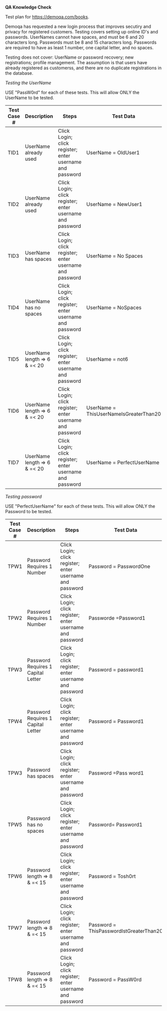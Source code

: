 **QA Knowledge Check**

Test plan for https://demoqa.com/books.

Demoqa has requested a new login process that improves secutiry and privacy for registered customers.  Testing covers setting up online ID's and passwords.
UserNames cannot have spaces, and must be 6 and 20 characters long.
Passwords must be 8 and 15 characters long.  Passwords are required to have as least 1 number, one capital letter, and no spaces.

Testing does not cover:  UserName or password recovery;  new registrations; profile management.  The assumption is that users have already registered as customerss, and there are no duplicate registrations in the database.

*Testing the UserName*

USE "PassW0rd" for each of these tests. This will allow ONLY the UserName to be tested.

|Test Case # | Description | Steps | Test Data | Expected Result | Actual Result | Pass/Fail |
|------|--------------------------------------|-----------------------------------------------|----------------------|-----------------------|-------------------------|--------|
|TID1|UserName already used | Click Login; click register; enter username and password | UserName = OldUser1 | UserName Declined | UserName Declined | Fail |
|TID2|UserName already used | Click Login; click register; enter username and password | UserName = NewUser1 | UserName Accepted | UserName Accepteed | Pass |
|TID3|UserName has spaces | Click Login; click register; enter username and password | UserName = No Spaces | UserName Declined | UserName Declined | Fail |
|TID4|UserName has no spaces | Click Login; click register; enter username and password | UserName = NoSpaces | UserName Accepted | UserName Accepted | Pass |
|TID5|UserName length => 6 & =< 20| Click Login; click register; enter username and password | UserName = not6 | UserName Declined | UserName Declined | Fail |
|TID6|UserName length => 6 & =< 20| Click Login; click register; enter username and password | UserName = ThisUserNameIsGreaterThan20 | UserName Declined | UserName Declined | Fail |
|TID7|UserName length => 6 & =< 20| Click Login; click register; enter username and password | UserName = PerfectUserName | UserName Accepted | UserNameAccepted | Pass |

*Testing password*

USE "PerfectUserName" for each of these tests. This will allow ONLY the Password to be tested.

|Test Case # | Description | Steps | Test Data | Expected Result | Actual Result | Pass/Fail |
|------|--------------------------------------|-----------------------------------------------|----------------------|-----------------------|-------------------------|--------|
|TPW1|Password Requires 1 Number |Click Login; click register; enter username and password | Password = PasswordOne |Password Declined | Password Declined | Fail |
|TPW2|Password Requires 1 Number | Click Login; click register; enter username and password | Passworde =Password1 | Password Accepted | Password Accepteed | Pass |
|TPW3|Password Requires 1 Capital Letter |Click Login; click register; enter username and password | Password = password1 |Password Declined | Password Declined | Fail |
|TPW4|Password Requires 1 Capital Letter | Click Login; click register; enter username and password | Password = Password1 | Password Accepted | Password Accepteed | Pass |
|TPW3|Password has spaces |Click Login; click register; enter username and password | Password =Pass word1 | Password Declined | Password Declined | Fail |
|TPW5|Password has no spaces |Click Login; click register; enter username and password |Password= Password1 | Password Accepted | Password Accepted | Pass |
|TPW6|Password length => 8 & =< 15| Click Login; click register; enter username and password | Password = Tosh0rt | Password Declined | Password Declined | Fail |
|TPW7|Password length => 8 & =< 15| Click Login; click register; enter username and password | Password = ThisPasswordIstGreaterThan20 |Passworde Declined | Password Declined | Fail |
|TPW8|Password length => 8 & =< 15| Click Login; click register; enter username and password | Password = PassW0rd |Password Accepted | Password Accepted | Pass |


